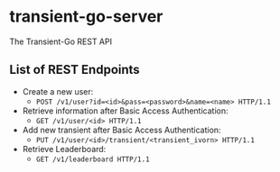 # transient-go-server
The Transient-Go REST API

## List of REST Endpoints

* Create a new user:
  * `POST /v1/user?id=<id>&pass=<password>&name=<name> HTTP/1.1`
* Retrieve information after Basic Access Authentication:
  * `GET /v1/user/<id> HTTP/1.1`
* Add new transient after Basic Access Authentication:
  * `PUT /v1/user/<id>/transient/<transient_ivorn> HTTP/1.1`
* Retrieve Leaderboard:
  *  `GET /v1/leaderboard HTTP/1.1`
